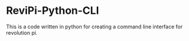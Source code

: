 # ReviPi-Python-CLI
This is a code written in python for creating a command line interface for revolution pi.
